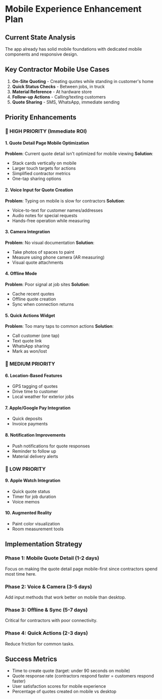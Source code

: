 # Mobile Experience Enhancement Plan

## Current State Analysis
The app already has solid mobile foundations with dedicated mobile components and responsive design.

## Key Contractor Mobile Use Cases
1. **On-Site Quoting** - Creating quotes while standing in customer's home
2. **Quick Status Checks** - Between jobs, in truck
3. **Material Reference** - At hardware store
4. **Follow-up Actions** - Calling/texting customers
5. **Quote Sharing** - SMS, WhatsApp, immediate sending

## Priority Enhancements

### 🚨 HIGH PRIORITY (Immediate ROI)

#### 1. Quote Detail Page Mobile Optimization
**Problem**: Current quote detail isn't optimized for mobile viewing
**Solution**: 
- Stack cards vertically on mobile
- Larger touch targets for actions
- Simplified contractor metrics
- One-tap sharing options

#### 2. Voice Input for Quote Creation
**Problem**: Typing on mobile is slow for contractors
**Solution**:
- Voice-to-text for customer names/addresses
- Audio notes for special requests
- Hands-free operation while measuring

#### 3. Camera Integration
**Problem**: No visual documentation
**Solution**:
- Take photos of spaces to paint
- Measure using phone camera (AR measuring)
- Visual quote attachments

#### 4. Offline Mode
**Problem**: Poor signal at job sites
**Solution**:
- Cache recent quotes
- Offline quote creation
- Sync when connection returns

#### 5. Quick Actions Widget
**Problem**: Too many taps to common actions
**Solution**:
- Call customer (one tap)
- Text quote link
- WhatsApp sharing
- Mark as won/lost

### 🔶 MEDIUM PRIORITY

#### 6. Location-Based Features
- GPS tagging of quotes
- Drive time to customer
- Local weather for exterior jobs

#### 7. Apple/Google Pay Integration
- Quick deposits
- Invoice payments

#### 8. Notification Improvements
- Push notifications for quote responses
- Reminder to follow up
- Material delivery alerts

### 🔸 LOW PRIORITY

#### 9. Apple Watch Integration
- Quick quote status
- Timer for job duration
- Voice memos

#### 10. Augmented Reality
- Paint color visualization
- Room measurement tools

## Implementation Strategy

### Phase 1: Mobile Quote Detail (1-2 days)
Focus on making the quote detail page mobile-first since contractors spend most time here.

### Phase 2: Voice & Camera (3-5 days)  
Add input methods that work better on mobile than desktop.

### Phase 3: Offline & Sync (5-7 days)
Critical for contractors with poor connectivity.

### Phase 4: Quick Actions (2-3 days)
Reduce friction for common tasks.

## Success Metrics
- Time to create quote (target: under 90 seconds on mobile)
- Quote response rate (contractors respond faster = customers respond faster)
- User satisfaction scores for mobile experience
- Percentage of quotes created on mobile vs desktop